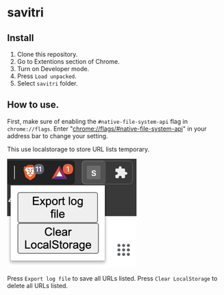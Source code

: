# savitri

## Install

1. Clone this repository.
2. Go to Extentions section of Chrome.
3. Turn on Developer mode.
4. Press `Load unpacked`.
5. Select `savitri` folder.

## How to use.

First, make sure of enabling the `#native-file-system-api` flag in `chrome://flags`. Enter "[chrome://flags/#native-file-system-api](chrome://flags/#native-file-system-api)" in your address bar to change your setting. 

 This use localstorage to store URL lists temporary.  

![ScreenShot01](public/img/01.png)

Press `Export log file` to save all URLs listed.
Press `Clear LocalStorage` to delete all URLs listed.
